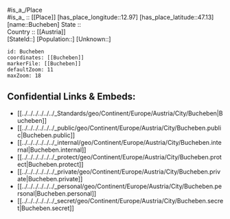 ﻿---
location: [47.13,12.97] 
mapzoom: [7,12] 
mapmarker: city 
type: City
tags:
- geo/City


SpocWebEntityId: 29394
isDeleted: false
confidential: public

---
#is_a_/Place  
#is_a_ :: [[Place]] 
[has_place_longitude::12.97] 
[has_place_latitude::47.13] 
[name::Bucheben] 
State ::  
Country :: [[Austria]]  
[StateId::] 
[Population::] 
[Unknown::] 


```leaflet
id: Bucheben
coordinates: [[Bucheben]] 
markerFile: [[Bucheben]] 
defaultZoom: 11 
maxZoom: 18
```


## Confidential Links & Embeds: 
- [[../../../../../../_Standards/geo/Continent/Europe/Austria/City/Bucheben|Bucheben]] 
- [[../../../../../../_public/geo/Continent/Europe/Austria/City/Bucheben.public|Bucheben.public]] 
- [[../../../../../../_internal/geo/Continent/Europe/Austria/City/Bucheben.internal|Bucheben.internal]] 
- [[../../../../../../_protect/geo/Continent/Europe/Austria/City/Bucheben.protect|Bucheben.protect]] 
- [[../../../../../../_private/geo/Continent/Europe/Austria/City/Bucheben.private|Bucheben.private]] 
- [[../../../../../../_personal/geo/Continent/Europe/Austria/City/Bucheben.personal|Bucheben.personal]] 
- [[../../../../../../_secret/geo/Continent/Europe/Austria/City/Bucheben.secret|Bucheben.secret]] 
